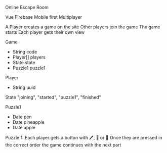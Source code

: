 Online Escape Room

Vue
Firebase
Mobile first
Multiplayer


A Player creates a game on the site
Other players join the game
The game starts
Each player gets their own view


Game
- String code
- Player[] players
- State state
- Puzzle1 puzzle1 

Player
- String uuid

State
"joining", "started", "puzzle1", "finished"

Puzzle1
- Date pen
- Date pineapple
- Date apple


Puzzle 1:
Each player gets a button with 🖊️, 🍍 or 🍎
Once they are pressed in the correct order the game continues with the next part


